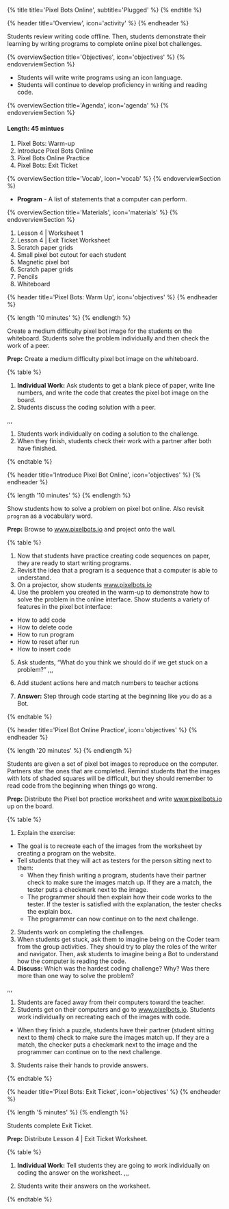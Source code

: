 {% title title='Pixel Bots Online', subtitle='Plugged' %}
{% endtitle %}

{% header title='Overview', icon='activity' %}
{% endheader %}

Students review writing code offline. Then, students demonstrate their learning by writing programs to complete online pixel bot challenges.

{% overviewSection title='Objectives', icon='objectives' %}
{% endoverviewSection %}

- Students will write write programs using an icon language.
- Students will continue to develop proficiency in writing and reading code.

{% overviewSection title='Agenda', icon='agenda' %}
{% endoverviewSection %}

#### Length: 45 mintues

1. Pixel Bots: Warm-up
2. Introduce Pixel Bots Online
3. Pixel Bots Online Practice
4. Pixel Bots: Exit Ticket


{% overviewSection title='Vocab', icon='vocab' %}
{% endoverviewSection %}

- **Program** - A list of statements that a computer can perform.

{% overviewSection title='Materials', icon='materials' %}
{% endoverviewSection %}

1. Lesson 4 | Worksheet 1
2. Lesson 4 | Exit Ticket Worksheet
3. Scratch paper grids
4. Small pixel bot cutout for each student
5. Magnetic pixel bot
6. Scratch paper grids
7. Pencils
8. Whiteboard

{% header title='Pixel Bots: Warm Up', icon='objectives' %}
{% endheader %}

{% length '10 minutes' %}
{% endlength %}

Create a medium difficulty pixel bot image for the students on the whiteboard. Students solve the problem individually and then check the work of a peer.

**Prep:** Create a medium difficulty pixel bot image on the whiteboard.

{% table %}

1) **Individual Work:** Ask students to get a blank piece of paper, write line numbers, and write the code that creates the pixel bot image on the board.
2) Students discuss the coding solution with a peer.

,,,

1) Students work individually on coding a solution to the challenge.
2) When they finish, students check their work with a partner after both have finished.


{% endtable %}

{% header title='Introduce Pixel Bot Online', icon='objectives' %}
{% endheader %}

{% length '10 minutes' %}
{% endlength %}

Show students how to solve a problem on pixel bot online. Also revisit `program` as a vocabulary word.

**Prep:** Browse to www.pixelbots.io and project onto the wall.

{% table %}

1) Now that students have practice creating code sequences on paper, they are ready to start writing programs.
2) Revisit the idea that a program is a sequence that a computer is able to understand.
3) On a projector, show students www.pixelbots.io
4) Use the problem you created in the warm-up to demonstrate how to solve the problem in the online interface. Show students a variety of features in the pixel bot interface:
- How to add code
- How to delete code
- How to run program
- How to reset after run
- How to insert code
5) Ask students, “What do you think we should do if we get stuck on a problem?”
,,,

1) Add student actions here and match numbers to teacher actions
5) __Answer:__ Step through code starting at the beginning like you do as a Bot.

{% endtable %}

{% header title='Pixel Bot Online Practice', icon='objectives' %}
{% endheader %}

{% length '20 minutes' %}
{% endlength %}

Students are given a set of pixel bot images to reproduce on the computer. Partners star the ones that are completed. Remind students that the images with lots of shaded squares will be difficult, but they should remember to read code from the beginning when things go wrong.

**Prep:** Distribute the Pixel bot practice worksheet and write www.pixelbots.io up on the board.

{% table %}

1) Explain the exercise:
- The goal is to recreate each of the images from the worksheet by creating a program on the website.
- Tell students that they will act as testers for the person sitting next to them:
  - When they finish writing a program, students have their partner check to make sure the images match up. If they are a match, the tester puts a checkmark next to the image.
  - The programmer should then explain how their code works to the tester. If the tester is satisfied with the explanation, the tester checks the explain box.
  - The programmer can now continue on to the next challenge.
2) Students work on completing the challenges.
3) When students get stuck, ask them to imagine being on the Coder team from the group activities. They should try to play the roles of the writer and navigator. Then, ask students to imagine being a Bot to understand how the computer is reading the code.
4) **Discuss:** Which was the hardest coding challenge? Why? Was there more than one way to solve the problem?

,,,

1) Students are faced away from their computers toward the teacher.
2) Students get on their computers and go to www.pixelbots.io. Students work individually on recreating each of the images with code.
- When they finish a puzzle, students have their partner (student sitting next to them) check to make sure the images match up. If they are a match, the checker puts a checkmark next to the image and the programmer can continue on to the next challenge.
3) Students raise their hands to provide answers.


{% endtable %}

{% header title='Pixel Bots: Exit Ticket', icon='objectives' %}
{% endheader %}

{% length '5 minutes' %}
{% endlength %}

Students complete Exit Ticket.

**Prep:** Distribute Lesson 4 | Exit Ticket Worksheet.

{% table %}

1) **Individual Work:** Tell students they are going to work individually on coding the answer on the worksheet.
,,,

1) Students write their answers on the worksheet.

{% endtable %}
